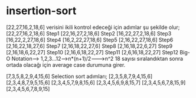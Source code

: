 # insertion-sort
[22,27,16,2,18,6] verisini ikili kontrol edeceği için adımlar şu şekilde olur;
[22,27,16,2,18,6] Step1
[22,16,27,2,18,6] Step2
[16,22,27,2,18,6] Step3
[16,22,2,27,18,6] Step4
[16,2,22,27,18,6] Step5
[2,16,22,27,18,6] Step6
[2,16,22,18,27,6] Step7
[2,16,18,22,27,6] Step8
[2,16,18,22,6,27] Step9
[2,16,18,6,22,27] Step10
[2,16,6,18,22,27] Step11
[2,6,16,18,22,27] Step12
Big-O Notation--> 1,2,3...12-->n*(n+1)/2--->n^2
18 sayısı sıralandıktan sonra ortada olacağı için average case durumuna girer.

[7,3,5,8,2,9,4,15,6] Selection sort adımları;
[2,3,5,8,7,9,4,15,6]
[2,3,4,8,7,9,5,15,6]
[2,3,4,5,7,9,8,15,6]
[2,3,4,5,6,9,8,15,7]
[2,3,4,5,6,7,8,15,9]
[2,3,4,5,6,7,8,9,15]
